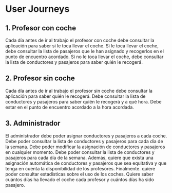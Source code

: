 # User Journeys

## 1. Profesor con coche

Cada día antes de ir al trabajo el profesor con coche debe consultar la aplicación para saber si le toca llevar el coche. Si le toca llevar el coche, debe consultar la lista de pasajeros que le han asignado y recogerlos en el punto de encuentro acordado. Si no le toca llevar el coche, debe consultar la lista de conductores y pasajeros para saber quién le recogerá.

## 2. Profesor sin coche

Cada día antes de ir al trabajo el profesor sin coche debe consultar la aplicación para saber quién le recogerá. Debe consultar la lista de conductores y pasajeros para saber quién le recogerá y a qué hora. Debe estar en el punto de encuentro acordado a la hora acordada.

## 3. Administrador

El administrador debe poder asignar conductores y pasajeros a cada coche. Debe poder consultar la lista de conductores y pasajeros para cada día de la semana. Debe poder modificar la asignación de conductores y pasajeros en cualquier momento. Debe poder consultar la lista de conductores y pasajeros para cada día de la semana. Además, quiere que exista una asignación automática de conductores y pasajeros que sea equitativa y que tenga en cuenta la disponibilidad de los profesores. Finalmente. quiere poder consultar estadísticas sobre el uso de los coches. Quiere saber cuántos días ha llevado el coche cada profesor y cuántos días ha sido pasajero.
